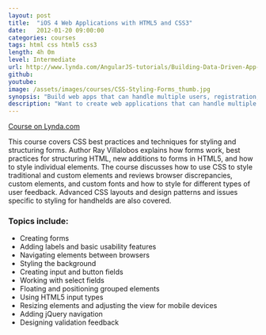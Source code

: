```yaml
---
layout: post
title:  "iOS 4 Web Applications with HTML5 and CSS3"
date:   2012-01-20 09:00:00
categories: courses
tags: html css html5 css3
length: 4h 0m
level: Intermediate
url: http://www.lynda.com/AngularJS-tutorials/Building-Data-Driven-App-AngularJS/174237-2.html
github: 
youtube: 
image: /assets/images/courses/CSS-Styling-Forms_thumb.jpg
synopsis: "Build web apps that can handle multiple users, registration, and real-time data, with AngularJS."
description: "Want to create web applications that can handle multiple users, registration, and real-time data? With these AngularJS tutorials, you'll be quickly building apps with advanced features like these. Ray Villalobos starts the course with a Git, Node.js, and GitHub setup that will get you off on the right foot. Next, learn how to create your first controller, connect a Firebase database, and read, push, and delete data from that database. Ray then shows you how to set up user registration with Firebase's simpleLogin service, so you can log users in and out and pass registration data back and forth from the app. With a few finishing touches, like custom directives, your Angular app will be ready to publish."
---
```


[Course on Lynda.com](http://www.lynda.com/Web-Interactive-CSS-tutorials/CSS-Styling-Forms/90368-2.html)

This course covers CSS best practices and techniques for styling and structuring forms. Author Ray Villalobos explains how forms work, best practices for structuring HTML, new additions to forms in HTML5, and how to style individual elements. The course discusses how to use CSS to style traditional and custom elements and reviews browser discrepancies, custom elements, and custom fonts and how to style for different types of user feedback. Advanced CSS layouts and design patterns and issues specific to styling for handhelds are also covered.

### Topics include:

- Creating forms
- Adding labels and basic usability features
- Navigating elements between browsers
- Styling the background
- Creating input and button fields
- Working with select fields
- Floating and positioning grouped elements
- Using HTML5 input types
- Resizing elements and adjusting the view for mobile devices
- Adding jQuery navigation
- Designing validation feedback